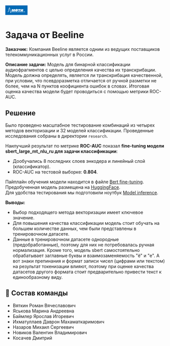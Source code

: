 # <img src='./static/img/mipt-icon.png' width="70" height="30">
# Задача от Beeline

**Заказчик:** Компания Beeline является одним из ведущих поставщиков телекоммуникационных услуг в России.

**Описание задачи:** Модель для бинарной классификации аудиофрагментов с целью определения качества их транскрибации. Модель должна определять, является ли транскрибация качественной, при условии, что псевдоразметка отличается от ручной разметки не более, чем на N пунктов коофициента ошибок в словах. Итоговая оценка качества модели будет проводиться с помощью метрики ROC-AUC.

## Решение
Было проведено масштабное тестирование комбинаций из четырех методов векторизации и 32 моделей классификации.
Проведенные исследования собраны в директории `research`. 

Наилучший результат по метрике **ROC-AUC** показал **fine-tuning модели sbert_large_mt_nlu_ru для задачи классификации**:
* Дообучались 8 последних слоев энкодера и линейный слой (классификатор). 
* ROC-AUC на тестовой выборке: **0.804**.

Пайплайн обучения модели находится в файле [Bert fine-tuning](https://github.com/kosatchev/ClarityAnalyzer/blob/28e105f7b15d04c355aceef740cb16a0f72db731/Sbert%20fine-tuning.ipynb).  
Предобученная модель размещена на [HuggingFace](https://huggingface.co/nazarovmichail/sbert_large_transcription_classification).  
Для удобства тестирования мы подготовили ноутбук [Model inference](https://github.com/kosatchev/ClarityAnalyzer/blob/5140565336c5d6bf58fe1c30fc5d24f681b5994e/Model%20inference.ipynb).

**Выводы:**
* Выбор подходящего метода векторизации имеет ключевое значение.
* Для повышения качества классификации модель стоит обучать на большем количестве данных, чем были представлены в тренировочном датасете.
* Данные в тренировочном датасете однородные (предобработанные), поэтому для них не потребовалась ручная нормализация. Кроме того, модель sbert самостоятельно обрабатывает заглавные буквы и взаимозаменяемость "ё" и "е".  А вот знаки препинания и формат записи чисел (цифрами или текстом) на результат токенизации влияют, поэтому при оценке качества датасетов другого формата стоит предварительно привести текст к единообразному виду.


## 👥 Состав команды

* Вяткин Роман Вячеславович
* Яськова Марина Андреевна
* Баймлер Ярослав Игоревич
* Ихматуллаев Даврон Махаматкаримович
* Назаров Михаил Сергеевич
* Новиков Валентин Владимирович
* Косачев Дмитрий

